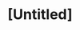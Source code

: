 ---
pid: CH616
title: "[Untitled]"
location_transcription: Center City, Everywhere
zipcode: '19127'
outside_phl: 
neighborhood: Manayunk
age: '26'
age_range: 20-29
instagram: 
image_file_name: CH_616.jpg
proposal_transcription: |-
  More diversity! Racial diversity, women, etc...
  Martin Luther King
  Historical women ex. Rosa Parks
topic: African Americans,History,Inclusivity
topic_summary: 0, 0, 0
type: Other No Form
keywords_other: diversity, martin luther king, rosa parks
credit: Kevin
image_labels: 
twitter: 
facebook: 
permalink: "/monuments/ch616/"
layout: item-page
---